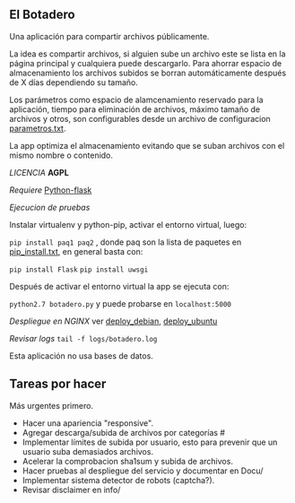 ## El Botadero ##

Una aplicación para compartir archivos públicamente.

La idea es compartir archivos, si alguien sube un archivo este se lista en la página principal y cualquiera puede descargarlo. Para ahorrar espacio de almacenamiento los archivos subidos se borran automáticamente después de X días dependiendo su tamaño.

Los parámetros como espacio de alamcenamiento reservado para la aplicación, tiempo para eliminación de archivos, máximo tamaño de archivos y otros, son configurables desde un archivo de configuracion [parametros.txt](parametros.txt).

La app optimiza el almacenamiento evitando que se suban archivos con el mismo nombre o contenido.

*LICENCIA* **AGPL**

*Requiere* [Python-flask](http://flask.pocoo.org/docs/0.10/installation/#installation)

*Ejecucion de pruebas*

Instalar virtualenv y python-pip, activar el entorno virtual, luego:

`pip install paq1 paq2` , donde paq son la lista de paquetes en [pip_install.txt](Docu/pip_install.txt), en general basta con:

`pip install Flask`
`pip install uwsgi`

Después de activar el entorno virtual la app se ejecuta con:

`python2.7 botadero.py` y puede probarse en `localhost:5000`

*Despliegue en NGINX* ver [deploy_debian](Docu/notas_deploy_niginx_debian.txt), [deploy_ubuntu](Docu/notas_deploy_nginx_ubuntu.txt)

*Revisar logs* `tail -f logs/botadero.log`

Esta aplicación no usa bases de datos.

## Tareas por hacer

Más urgentes primero.

* Hacer una apariencia "responsive".
* Agregar descarga/subida de archivos por categorías #
* Implementar límites de subida por usuario, esto para prevenir que un usuario suba demasiados archivos.
* Acelerar la comprobacion sha1sum y subida de archivos.
* Hacer pruebas al despliegue del servicio y documentar en Docu/
* Implementar sistema detector de robots (captcha?).
* Revisar disclaimer en info/
